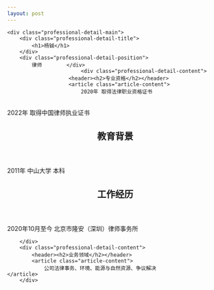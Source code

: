```yaml
---
layout: post
---
```

 </div>

    <div class="professional-detail-main">
        <div class="professional-detail-title">
            <h1>杨铖</h1>
        </div>
        <div class="professional-detail-position">
            律师        </div>
                            <div class="professional-detail-content">
                        <header><h2>专业资格</h2></header>
                        <article class="article-content">
                            2020年 取得法律职业资格证书
<br>2022年 取得中国律师执业证书                        </article>
                    </div>
                    <div class="professional-detail-content">
            <header><h2>教育背景</h2></header>
            <article class="article-content">
                2011年 中山大学 本科            </article>
        </div>
        <div class="professional-detail-content">
            <header><h2>工作经历</h2></header>
            <article class="article-content">
                2020年10月至今 北京市隆安（深圳）律师事务所            </article>
        </div>
        
        </div>        
        <div class="professional-detail-content">
            <header><h2>业务领域</h2></header>
            <article class="article-content">
                公司法律事务、环境、能源与自然资源、争议解决            </article>
        </div>
